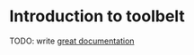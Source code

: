 # Introduction to toolbelt

TODO: write [great documentation](http://jacobian.org/writing/what-to-write/)
